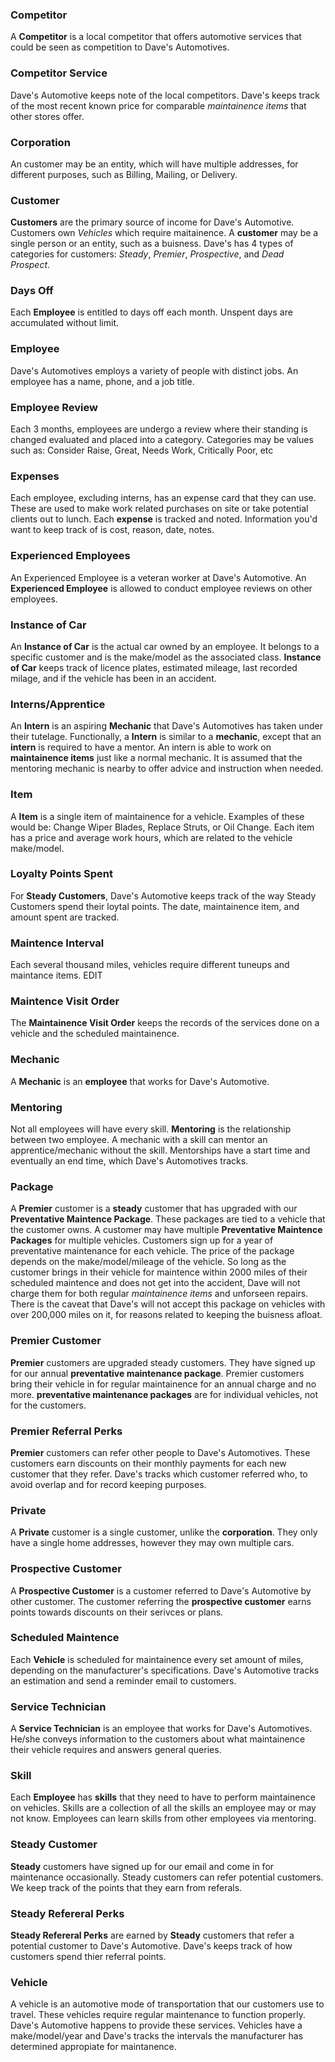 ### Competitor
A **Competitor** is a local competitor that offers automotive services that could be seen as competition to Dave's Automotives.
### Competitor Service
Dave's Automotive keeps note of the local competitors. Dave's keeps track of the most recent known price for comparable *maintainence items* that other stores offer. 
### Corporation
An customer may be an entity, which will have multiple addresses, for different purposes, such as Billing, Mailing, or Delivery. 
### Customer
**Customers** are the primary source of income for Dave's Automotive. Customers own *Vehicles* which require maitainence. A **customer** may be a single person or an entity, such as a buisness. Dave's has 4 types of categories for customers: *Steady*, *Premier*, *Prospective*, and *Dead Prospect*.
### Days Off
Each **Employee** is entitled to days off each month. Unspent days are accumulated without limit.
### Employee
Dave's Automotives employs a variety of people with distinct jobs. An employee has a name, phone, and a job title. 
### Employee Review
Each 3 months, employees are undergo a review where their standing is changed evaluated and placed into a category. Categories may be values such as: Consider Raise, Great, Needs Work, Critically Poor, etc
### Expenses
Each employee, excluding interns, has an expense card that they can use. These are used to make work related purchases on site or take potential clients out to lunch. Each **expense** is tracked and noted. Information you'd want to keep track of is cost, reason, date, notes.
### Experienced Employees
An Experienced Employee is a veteran worker at Dave's Automotive. An **Experienced Employee** is allowed to conduct employee reviews on other employees.
### Instance of Car
An **Instance of Car** is the actual car owned by an employee. It belongs to a specific customer and is the make/model as the associated class. **Instance of Car** keeps track of licence plates, estimated mileage, last recorded milage, and if the vehicle has been in an accident.
### Interns/Apprentice
An **Intern** is an aspiring **Mechanic** that Dave's Automotives has taken under their tutelage. Functionally, a **Intern** is similar to a **mechanic**, except that an **intern** is required to have a mentor. An intern is able to work on **maintainence items** just like a normal mechanic. It is assumed that the mentoring mechanic is nearby to offer advice and instruction when needed.
### Item
A **Item** is a single item of maintainence for a vehicle. Examples of these would be: Change Wiper Blades, Replace Struts, or Oil Change. Each item has a price and average work hours, which are related to the vehicle make/model. 
### Loyalty Points Spent
For **Steady Customers**, Dave's Automotive keeps track of the way Steady Customers spend their loytal points. The date, maintainence item, and amount spent are tracked.
### Maintence Interval
Each several thousand miles, vehicles require different tuneups and maintance items. EDIT
### Maintence Visit Order
The **Maintainence Visit Order** keeps the records of the services done on a vehicle and the scheduled maintainence.
### Mechanic
A **Mechanic** is an **employee** that works for Dave's Automotive. 
### Mentoring
Not all employees will have every skill. **Mentoring** is the relationship between two employee. A mechanic with a skill can mentor an apprentice/mechanic without the skill. Mentorships have a start time and eventually an end time, which Dave's Automotives tracks.
### Package
A **Premier** customer is a **steady** customer that has upgraded with our **Preventative Maintence Package**. These packages are tied to a vehicle that the customer owns. A customer may have multiple **Preventative Maintence Packages** for multiple vehicles. Customers sign up for a year of preventative maintenance for each vehicle. The price of the package depends on the make/model/mileage of the vehicle. So long as the customer brings in their vehicle for maintence within 2000 miles of their scheduled maintence and does not get into the accident, Dave will not charge them for both regular *maintainence items* and unforseen repairs. There is the caveat that Dave's will not accept this package on vehicles with over 200,000 miles on it, for reasons related to keeping the buisness afloat.
### Premier Customer
**Premier** customers are upgraded steady customers. They have signed up for our annual **preventative maintenance package**. Premier customers bring their vehicle in for regular maintainence for an annual charge and no more. **preventative maintenance packages** are for individual vehicles, not for the customers.
### Premier Referral Perks
**Premier** customers can refer other people to Dave's Automotives. These customers earn discounts on their monthly payments for each new customer that they refer. Dave's tracks which customer referred who, to avoid overlap and for record keeping purposes.
### Private
A **Private** customer is a single customer, unlike the **corporation**. They only have a single home addresses, however they may own multiple cars.
### Prospective Customer
A **Prospective Customer** is a customer referred to Dave's Automotive by other customer. The customer referring the **prospective customer** earns points towards discounts on their serivces or plans.
### Scheduled Maintence
Each **Vehicle** is scheduled for maintainence every set amount of miles, depending on the manufacturer's specifications. Dave's Automotive tracks an estimation and send a reminder email to customers.
### Service Technician
A **Service Technician** is an employee that works for Dave's Automotives. He/she conveys information to the customers about what maintainence their vehicle requires and answers general queries. 
### Skill
Each **Employee** has **skills** that they need to have to perform maintainence on vehicles. Skills are a collection of all the skills an employee may or may not know. Employees can learn skills from other employees via mentoring.
### Steady Customer
**Steady** customers have signed up for our email and come in for maintenance occasionally. Steady customers can refer potential customers. We keep track of the points that they earn from referals.
### Steady Refereral Perks
**Steady Refereral Perks** are earned by **Steady** customers that refer a potential customer to Dave's Automotive. Dave's keeps track of how customers spend thier referral points.
### Vehicle
A vehicle is an automotive mode of transportation that our customers use to travel. These vehicles require regular maintenance to function properly. Dave's Automotive happens to provide these services. Vehicles have a make/model/year and Dave's tracks the intervals the manufacturer has determined appropiate for maintanence.
